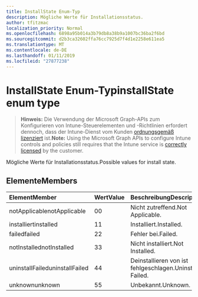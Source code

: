 ```yaml
---
title: InstallState Enum-Typ
description: Mögliche Werte für Installationsstatus.
author: tfitzmac
localization_priority: Normal
ms.openlocfilehash: 6898a95b014a3b79db8a38b9a1007bc36ba2f6bd
ms.sourcegitcommit: d2b3ca32602ffa76cc7925d7f4d1e2258e611ea5
ms.translationtype: MT
ms.contentlocale: de-DE
ms.lasthandoff: 01/11/2019
ms.locfileid: "27877238"
---
```

# <a name="installstate-enum-type"></a><span data-ttu-id="d673c-103">InstallState Enum-Typ</span><span class="sxs-lookup"><span data-stu-id="d673c-103">installState enum type</span></span>

> <span data-ttu-id="d673c-104">**Hinweis:** Die Verwendung der Microsoft Graph-APIs zum Konfigurieren von Intune-Steuerelementen und -Richtlinien erfordert dennoch, dass der Intune-Dienst vom Kunden [ordnungsgemäß lizenziert](https://go.microsoft.com/fwlink/?linkid=839381) ist.</span><span class="sxs-lookup"><span data-stu-id="d673c-104">**Note:** Using the Microsoft Graph APIs to configure Intune controls and policies still requires that the Intune service is [correctly licensed](https://go.microsoft.com/fwlink/?linkid=839381) by the customer.</span></span>

<span data-ttu-id="d673c-105">Mögliche Werte für Installationsstatus.</span><span class="sxs-lookup"><span data-stu-id="d673c-105">Possible values for install state.</span></span>
## <a name="members"></a><span data-ttu-id="d673c-106">Elemente</span><span class="sxs-lookup"><span data-stu-id="d673c-106">Members</span></span>
|<span data-ttu-id="d673c-107">Element</span><span class="sxs-lookup"><span data-stu-id="d673c-107">Member</span></span>|<span data-ttu-id="d673c-108">Wert</span><span class="sxs-lookup"><span data-stu-id="d673c-108">Value</span></span>|<span data-ttu-id="d673c-109">Beschreibung</span><span class="sxs-lookup"><span data-stu-id="d673c-109">Description</span></span>|
|:---|:---|:---|
|<span data-ttu-id="d673c-110">notApplicable</span><span class="sxs-lookup"><span data-stu-id="d673c-110">notApplicable</span></span>|<span data-ttu-id="d673c-111">0</span><span class="sxs-lookup"><span data-stu-id="d673c-111">0</span></span>|<span data-ttu-id="d673c-112">Nicht zutreffend.</span><span class="sxs-lookup"><span data-stu-id="d673c-112">Not Applicable.</span></span>|
|<span data-ttu-id="d673c-113">installiert</span><span class="sxs-lookup"><span data-stu-id="d673c-113">installed</span></span>|<span data-ttu-id="d673c-114">1</span><span class="sxs-lookup"><span data-stu-id="d673c-114">1</span></span>|<span data-ttu-id="d673c-115">Installiert.</span><span class="sxs-lookup"><span data-stu-id="d673c-115">Installed.</span></span>|
|<span data-ttu-id="d673c-116">failed</span><span class="sxs-lookup"><span data-stu-id="d673c-116">failed</span></span>|<span data-ttu-id="d673c-117">2</span><span class="sxs-lookup"><span data-stu-id="d673c-117">2</span></span>|<span data-ttu-id="d673c-118">Fehler bei.</span><span class="sxs-lookup"><span data-stu-id="d673c-118">Failed.</span></span>|
|<span data-ttu-id="d673c-119">notInstalled</span><span class="sxs-lookup"><span data-stu-id="d673c-119">notInstalled</span></span>|<span data-ttu-id="d673c-120">3</span><span class="sxs-lookup"><span data-stu-id="d673c-120">3</span></span>|<span data-ttu-id="d673c-121">Nicht installiert.</span><span class="sxs-lookup"><span data-stu-id="d673c-121">Not Installed.</span></span>|
|<span data-ttu-id="d673c-122">uninstallFailed</span><span class="sxs-lookup"><span data-stu-id="d673c-122">uninstallFailed</span></span>|<span data-ttu-id="d673c-123">4</span><span class="sxs-lookup"><span data-stu-id="d673c-123">4</span></span>|<span data-ttu-id="d673c-124">Deinstallieren von ist fehlgeschlagen.</span><span class="sxs-lookup"><span data-stu-id="d673c-124">Uninstall Failed.</span></span>|
|<span data-ttu-id="d673c-125">unknown</span><span class="sxs-lookup"><span data-stu-id="d673c-125">unknown</span></span>|<span data-ttu-id="d673c-126">5</span><span class="sxs-lookup"><span data-stu-id="d673c-126">5</span></span>|<span data-ttu-id="d673c-127">Unbekannt.</span><span class="sxs-lookup"><span data-stu-id="d673c-127">Unknown.</span></span>|



